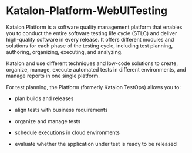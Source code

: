 # Katalon-Platform-WebUITesting

Katalon Platform is a software quality management platform that enables you to conduct the entire software testing life cycle (STLC) and deliver high-quality software in every release. It offers different modules and solutions for each phase of the testing cycle, including test planning, authoring, organizing, executing, and analyzing.

Katalon and use different techniques and low-code solutions to create, organize, manage, execute automated tests in different environments, and manage reports in one single platform.

For test planning, the Platform (formerly Katalon TestOps) allows you to:

- plan builds and releases

- align tests with business requirements

- organize and manage tests

- schedule executions in cloud environments

- evaluate whether the application under test is ready to be released

